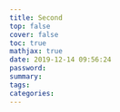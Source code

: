 ```yaml
---
title: Second
top: false
cover: false
toc: true
mathjax: true
date: 2019-12-14 09:56:24
password:
summary:
tags:
categories:
---
```

